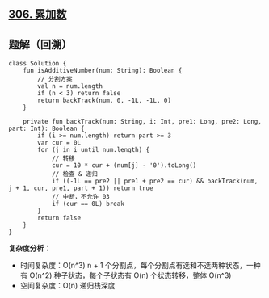 ## [306. 累加数](https://leetcode.cn/problems/additive-number/description/)

## 题解（回溯）

```
class Solution {
    fun isAdditiveNumber(num: String): Boolean {
        // 分割方案
        val n = num.length
        if (n < 3) return false
        return backTrack(num, 0, -1L, -1L, 0)
    }

    private fun backTrack(num: String, i: Int, pre1: Long, pre2: Long, part: Int): Boolean {
        if (i >= num.length) return part >= 3
        var cur = 0L
        for (j in i until num.length) {
            // 转移
            cur = 10 * cur + (num[j] - '0').toLong()
            // 检查 & 递归
            if ((-1L == pre2 || pre1 + pre2 == cur) && backTrack(num, j + 1, cur, pre1, part + 1)) return true
            // 中断，不允许 03
            if (cur == 0L) break
        }
        return false
    }
}
```

**复杂度分析：**
- 时间复杂度：O(n^3) n + 1 个分割点，每个分割点有选和不选两种状态，一种有 O(n^2) 种子状态，每个子状态有 O(n) 个状态转移，整体 O(n^3)
- 空间复杂度：O(n) 递归栈深度
